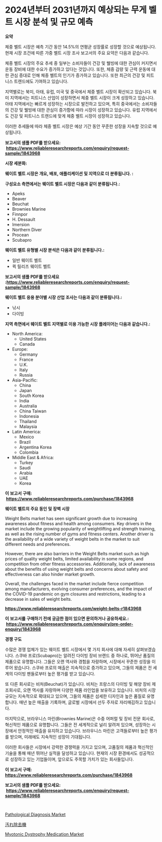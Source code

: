 <p><h1>2024년부터 2031년까지 예상되는 무게 벨트 시장 분석 및 규모 예측</h1></p><p><strong>요약</strong></p>
<p><p>체중 벨트 시장은 예측 기간 동안 14.5%의 연평균 성장률로 성장할 것으로 예상됩니다. 현재 시장 조건에 따른 가중 벨트 시장 조사 보고서의 주요 요약은 다음과 같습니다. </p><p>체중 벨트 시장의 주요 추세 중 일부는 소비자들이 건강 및 웰빙에 대한 관심이 커지면서 운동 장비에 대한 수요가 증가하고 있다는 것입니다. 또한, 체중 감량 및 근력 운동에 대한 관심 증대로 인해 체중 벨트의 인기가 증가하고 있습니다. 또한 최근의 건강 및 피트니스 트렌드에도 기여하고 있습니다. </p><p>지역별로는 북미, 아태, 유럽, 미국 및 중국에서 체중 벨트 시장이 확산되고 있습니다. 북미 지역에서는 피트니스 산업이 성장하면서 체중 벨트 시장이 크게 성장하고 있습니다. 아태 지역에서는 빠르게 성장하는 시장으로 발전하고 있으며, 특히 중국에서는 소비자들의 건강 및 웰빙에 대한 관심이 증가함에 따라 시장이 성장하고 있습니다. 유럽 지역에서도 건강 및 피트니스 트렌드에 맞게 체중 벨트 시장이 성장하고 있습니다. </p><p>이러한 추세들에 따라 체중 벨트 시장은 예상 기간 동안 꾸준한 성장을 지속할 것으로 예상됩니다.</p></p>
<p><strong>보고서의 샘플 PDF를 받으세요: &nbsp;<a href="https://www.reliableresearchreports.com/enquiry/request-sample/1843968">https://www.reliableresearchreports.com/enquiry/request-sample/1843968</a></strong></p>
<p><strong>시장 세분화:</strong></p>
<p><strong> 웨이트 벨트 시장은 개요, 배포, 애플리케이션 및 지역으로 더 분류됩니다. :</strong></p>
<p><strong>구성요소 측면에서는 웨이트 벨트 시장은 다음과 같이 분류됩니다.:</strong></p>
<p><ul><li>Apeks</li><li>Beaver</li><li>Beuchat</li><li>Brownies Marine</li><li>Finnpor</li><li>H. Dessault</li><li>Imersion</li><li>Northern Diver</li><li>Procean</li><li>Scubapro</li></ul></p>
<p><strong> 웨이트 벨트 유형별 시장 분석은 다음과 같이 분류됩니다.:</strong></p>
<p><ul><li>일반 웨이트 벨트</li><li>퀵 릴리즈 웨이트 벨트</li></ul></p>
<p><strong>보고서의 샘플 PDF를 받으세요 :<a href="https://www.reliableresearchreports.com/enquiry/request-sample/1843968">https://www.reliableresearchreports.com/enquiry/request-sample/1843968</a></strong></p>
<p><strong> 웨이트 벨트 응용 분야별 시장 산업 조사는 다음과 같이 분류됩니다.:</strong></p>
<p><ul><li>낚시</li><li>다이빙</li></ul></p>
<p><strong>지역 측면에서 웨이트 벨트 지역별로 이용 가능한 시장 플레이어는 다음과 같습니다.:</strong></p>
<p><ul>
    <li>
        North America:
        <ul>
            <li>United States</li>
            <li>Canada</li>
        </ul>
    </li>
    <li>
        Europe:
        <ul>
            <li>Germany</li>
            <li>France</li>
            <li>U.K.</li>
            <li>Italy</li>
            <li>Russia</li>
        </ul>
    </li>
    <li>
        Asia-Pacific:
        <ul>
            <li>China</li>
            <li>Japan</li>
            <li>South Korea</li>
            <li>India</li>
            <li>Australia</li>
            <li>China Taiwan</li>
            <li>Indonesia</li>
            <li>Thailand</li>
            <li>Malaysia</li>
        </ul>
    </li>
    <li>
        Latin America:
        <ul>
            <li>Mexico</li>
            <li>Brazil</li>
            <li>Argentina Korea</li>
            <li>Colombia</li>
        </ul>
    </li>
    <li>
        Middle East & Africa:
        <ul>
            <li>Turkey</li>
            <li>Saudi</li>
            <li>Arabia</li>
            <li>UAE</li>
            <li>Korea</li>
        </ul>
    </li>
    </ul></p>
<p><strong>이 보고서 구매: &nbsp;<a href="https://www.reliableresearchreports.com/purchase/1843968">https://www.reliableresearchreports.com/purchase/1843968</a></strong></p>
<p><strong>웨이트 벨트의 주요 동인 및 장벽 시장</strong></p>
<p><p>Weight Belts market has seen significant growth due to increasing awareness about fitness and health among consumers. Key drivers in the market include the growing popularity of weightlifting and strength training, as well as the rising number of gyms and fitness centers. Another driver is the availability of a wide variety of weight belts in the market to suit different needs and preferences.</p><p>However, there are also barriers in the Weight Belts market such as high prices of quality weight belts, limited availability in some regions, and competition from other fitness accessories. Additionally, lack of awareness about the benefits of using weight belts and concerns about safety and effectiveness can also hinder market growth.</p><p>Overall, the challenges faced in the market include fierce competition among manufacturers, evolving consumer preferences, and the impact of the COVID-19 pandemic on gym closures and restrictions, leading to a decrease in sales of weight belts.</p></p>
<p><strong><a href="https://www.reliableresearchreports.com/weight-belts-r1843968">https://www.reliableresearchreports.com/weight-belts-r1843968</a></strong></p>
<p><strong>이 보고서를 구매하기 전에 궁금한 점이 있으면 문의하거나 공유하세요.: &nbsp;<a href="https://www.reliableresearchreports.com/enquiry/pre-order-enquiry/1843968">https://www.reliableresearchreports.com/enquiry/pre-order-enquiry/1843968</a></strong></p>
<p><strong>경쟁 구도</strong></p>
<p><p>수많은 경쟁 업체가 있는 웨이트 벨트 시장에서 몇 가지 회사에 대해 자세히 살펴보겠습니다. 스쿠바 프로(Scubapro)는 알려진 다이빙 장비 브랜드 중 하나로, 뛰어난 품질의 제품으로 유명합니다. 그들은 오랜 역사와 경험을 자랑하며, 시장에서 꾸준한 성장을 이루어 왔습니다. 스쿠바 프로의 매출은 지속적으로 증가하고 있으며, 그들의 제품은 전 세계의 다이빙 팬들로부터 높은 평가를 받고 있습니다.</p><p>또 다른 회사로는 비처(Beuchat)가 있습니다. 비처는 프랑스의 다이빙 및 해양 장비 제조회사로, 오랜 역사를 자랑하며 다양한 제품 라인업을 보유하고 있습니다. 비처의 시장 규모는 지속적으로 확대되고 있으며, 그들의 제품은 섬세한 디자인과 높은 품질로 유명합니다. 매년 높은 매출을 기록하며, 글로벌 시장에서 선두 주자로 자리매김하고 있습니다.</p><p>마지막으로, 브라우니스 마린(Brownies Marine)은 수중 어퍼럴 및 장비 전문 회사로, 혁신적인 제품으로 유명합니다. 그들은 전 세계적으로 널리 알려져 있으며, 성장하는 시장에서 안정적인 매출을 유지하고 있습니다. 브라우니스 마린은 고객들로부터 높은 평가를 받으며, 미래에도 지속적인 성장이 기대됩니다.</p><p>이러한 회사들은 시장에서 강력한 경쟁력을 가지고 있으며, 고품질의 제품과 혁신적인 기술을 통해 매년 뛰어난 실적을 달성하고 있습니다. 현재의 시장 환경에서도 성공적으로 성장하고 있는 기업들이며, 앞으로도 주목할 가치가 있는 회사들입니다.</p></p>
<p><strong>이 보고서 구매: &nbsp; <a href="https://www.reliableresearchreports.com/purchase/1843968">https://www.reliableresearchreports.com/purchase/1843968</a></strong></p>
<p><strong>보고서의 샘플 PDF를 받으세요: &nbsp;<a href="https://www.reliableresearchreports.com/enquiry/request-sample/1843968">https://www.reliableresearchreports.com/enquiry/request-sample/1843968</a></strong><strong></strong></p>
<p>&nbsp;</p>
<p><p><a href="https://github.com/Hazelklievgspy6vdcsmu106w/Market-Research-Report-List-2/blob/main/pathological-diagnosis-market.md">Pathological Diagnosis Market</a></p><p><a href="https://github.com/EstelWisozk1/Market-Research-Report-List-1/blob/main/460321324612.md">汚れ除去機</a></p><p><a href="https://github.com/lubmix/Market-Research-Report-List-2/blob/main/myotonic-dystrophy-medication-market.md">Myotonic Dystrophy Medication Market</a></p></p>
